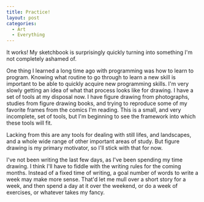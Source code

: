 ```yaml
---
title: Practice!
layout: post
categories:
  - Art
  - Everything
---
```


It works! My sketchbook is surprisingly quickly turning into something I'm not completely ashamed of. 

One thing I learned a long time ago with programming was how to learn to program. Knowing what routine to go through to learn a new skill is important to be able to quickly acquire new programming skills. I'm very slowly getting an idea of what that process looks like for drawing. I have a set of tools at my disposal now. I have figure drawing from photographs, studies from figure drawing books, and trying to reproduce some of my favorite frames from the comics I'm reading. This is a small, and very incomplete, set of tools, but I'm beginning to see the framework into which these tools will fit.

Lacking from this are any tools for dealing with still lifes, and landscapes, and a whole wide range of other important areas of study. But figure drawing is my primary motivator, so I'll stick with that for now. 

I've not been writing the last few days, as I've been spending my time drawing. I think I'll have to fiddle with the writing rules for the coming months. Instead of a fixed time of writing, a goal number of words to write a week may make more sense. That'd let me mull over a short story for a week, and then spend a day at it over the weekend, or do a week of exercises, or whatever takes my fancy.